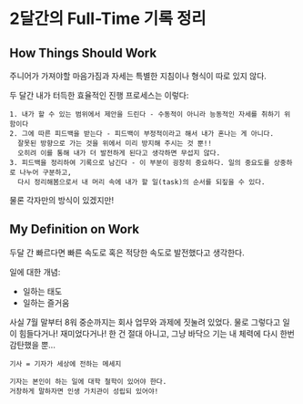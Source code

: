 # 2달간의 Full-Time 기록 정리

## How Things Should Work

주니어가 가져야할 마음가짐과 자세는 특별한 지침이나 형식이 따로 있지 않다. 

두 달간 내가 터득한 효율적인 진행 프로세스는 이렇다: 
```
1. 내가 할 수 있는 범위에서 제안을 드린다 - 수동적이 아니라 능동적인 자세를 취하기 위함이다
2. 그에 따른 피드백을 받는다 - 피드백이 부정적이라고 해서 내가 혼나는 게 아니다. 
  잘못된 방향으로 가는 것을 위에서 미리 방지해 주시는 것 뿐!! 
  오히려 이를 통해 내가 더 발전하게 된다고 생각하면 무섭지 않다. 
3. 피드백을 정리하여 기록으로 남긴다 - 이 부분이 굉장히 중요하다. 일의 중요도를 상중하로 나누어 구분하고, 
  다시 정리해봄으로서 내 머리 속에 내가 할 일(task)의 순서를 되짚을 수 있다. 
```

물론 각자만의 방식이 있겠지만! 

## My Definition on Work

두달 간 빠르다면 빠른 속도로 혹은 적당한 속도로 발전했다고 생각한다. 

일에 대한 개념: 
  - 일하는 태도
  - 일하는 즐거움

사실 7월 말부터 8워 중순까지는 회사 업무와 과제에 짓눌려 있었다. 
물로 그렇다고 일이 힘들다거나! 재미었다거나! 한 건 절대 아니고, 그냥 바닥으 기는 내 체력에 다시 한번 감탄했을 뿐...


```
기사 = 기자가 세상에 전하는 메세지

기자는 본인이 하는 일에 대학 철학이 있어야 한다. 
거창하게 말하자면 인생 가치관이 성립되 있어야!
```


